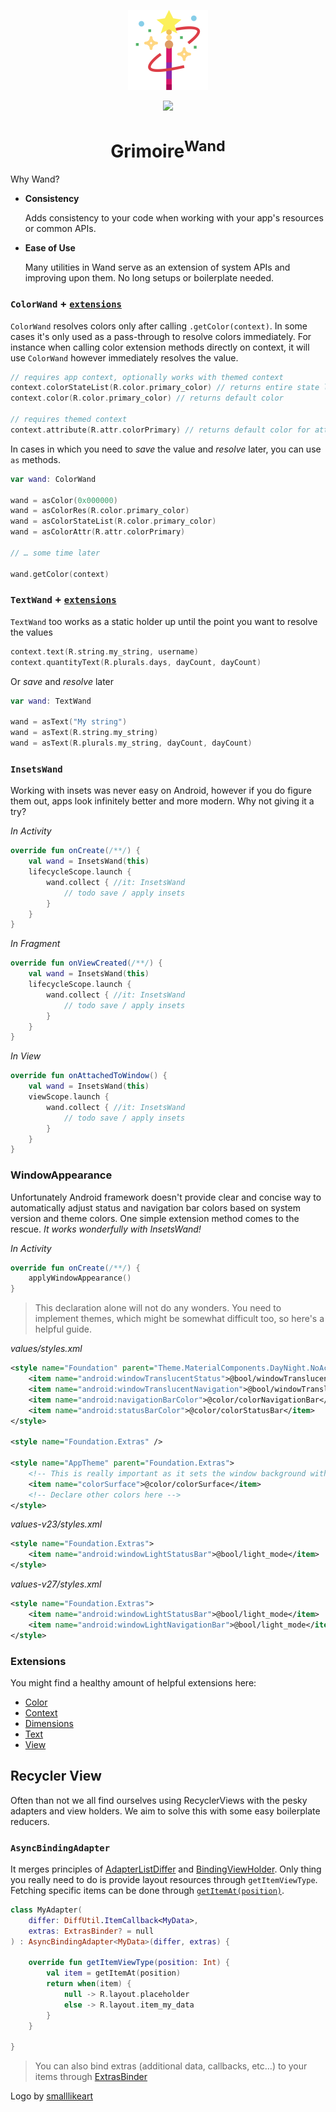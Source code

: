 <p align="center">
  <img src="art/logo.svg" width="128px" />
</p>
<p align="center">
    <a href="https://bintray.com/diareuse/grimoire/wand/"><img src="https://api.bintray.com/packages/diareuse/grimoire/wand/images/download.svg?version=latest" /></a>
</p>
<h1 align="center">Grimoire<sup>Wand</sup></h1>

Why Wand?

* **Consistency**

    Adds consistency to your code when working with your app's resources or common APIs.

* **Ease of Use**

    Many utilities in Wand serve as an extension of system APIs and improving upon them. No long
    setups or boilerplate needed.


### `ColorWand` + [`extensions`](wand/src/main/java/com/skoumal/grimoire/wand/ColorExtensions.kt)

`ColorWand` resolves colors only after calling `.getColor(context)`. In some cases it's only used
as a pass-through to resolve colors immediately. For instance when calling color extension methods
directly on context, it will use `ColorWand` however immediately resolves the value.

```kotlin
// requires app context, optionally works with themed context
context.colorStateList(R.color.primary_color) // returns entire state list
context.color(R.color.primary_color) // returns default color

// requires themed context
context.attribute(R.attr.colorPrimary) // returns default color for attribute
```

In cases in which you need to _save_ the value and _resolve_ later, you can use `as` methods.

```kotlin
var wand: ColorWand

wand = asColor(0x000000)
wand = asColorRes(R.color.primary_color)
wand = asColorStateList(R.color.primary_color)
wand = asColorAttr(R.attr.colorPrimary)

// … some time later

wand.getColor(context)
```

### `TextWand` + [`extensions`](wand/src/main/java/com/skoumal/grimoire/wand/TextExtensions.kt)

`TextWand` too works as a static holder up until the point you want to resolve the values

```kotlin
context.text(R.string.my_string, username)
context.quantityText(R.plurals.days, dayCount, dayCount)
```

Or _save_ and _resolve_ later

```kotlin
var wand: TextWand

wand = asText("My string")
wand = asText(R.string.my_string)
wand = asText(R.plurals.my_string, dayCount, dayCount)
```

### `InsetsWand`

Working with insets was never easy on Android, however if you do figure them out, apps look infinitely better and more modern. Why not giving it a try?

_In Activity_

```kotlin
override fun onCreate(/**/) {
    val wand = InsetsWand(this)
    lifecycleScope.launch {
        wand.collect { //it: InsetsWand
            // todo save / apply insets
        }
    }
}
```

_In Fragment_

```kotlin
override fun onViewCreated(/**/) {
    val wand = InsetsWand(this)
    lifecycleScope.launch {
        wand.collect { //it: InsetsWand
            // todo save / apply insets
        }
    }
}
```

_In View_

```kotlin
override fun onAttachedToWindow() {
    val wand = InsetsWand(this)
    viewScope.launch {
        wand.collect { //it: InsetsWand
            // todo save / apply insets
        }
    }
}
```

### WindowAppearance

Unfortunately Android framework doesn't provide clear and concise way to automatically adjust
status and navigation bar colors based on system version and theme colors. One simple extension
method comes to the rescue. _It works wonderfully with InsetsWand!_

_In Activity_

```kotlin
override fun onCreate(/**/) {
    applyWindowAppearance()
}
```

> This declaration alone will not do any wonders. You need to implement themes, which might be
somewhat difficult too, so here's a helpful guide.

_values/styles.xml_

```xml
<style name="Foundation" parent="Theme.MaterialComponents.DayNight.NoActionBar">
    <item name="android:windowTranslucentStatus">@bool/windowTranslucentStatus</item>
    <item name="android:windowTranslucentNavigation">@bool/windowTranslucentNavigation</item>
    <item name="android:navigationBarColor">@color/colorNavigationBar</item>
    <item name="android:statusBarColor">@color/colorStatusBar</item>
</style>

<style name="Foundation.Extras" />

<style name="AppTheme" parent="Foundation.Extras">
    <!-- This is really important as it sets the window background without which the WindowAppearance tool won't work -->
    <item name="colorSurface">@color/colorSurface</item>
    <!-- Declare other colors here -->
</style>
```

_values-v23/styles.xml_

```xml
<style name="Foundation.Extras">
    <item name="android:windowLightStatusBar">@bool/light_mode</item>
</style>
```

_values-v27/styles.xml_

```xml
<style name="Foundation.Extras">
    <item name="android:windowLightStatusBar">@bool/light_mode</item>
    <item name="android:windowLightNavigationBar">@bool/light_mode</item>
</style>
```

### Extensions

You might find a healthy amount of helpful extensions here:

* [Color](wand/src/main/java/com/skoumal/grimoire/wand/ColorExtensions.kt)
* [Context](wand/src/main/java/com/skoumal/grimoire/wand/ContextExtensions.kt)
* [Dimensions](wand/src/main/java/com/skoumal/grimoire/wand/DimenExtensions.kt)
* [Text](wand/src/main/java/com/skoumal/grimoire/wand/TextExtensions.kt)
* [View](wand/src/main/java/com/skoumal/grimoire/wand/ViewExtensions.kt)

## Recycler View

Often than not we all find ourselves using RecyclerViews with the pesky adapters and view holders.
We aim to solve this with some easy boilerplate reducers.

### `AsyncBindingAdapter`

It merges principles of
[AdapterListDiffer](wand-recyclerview/src/main/java/com/skoumal/grimoire/wand/recyclerview/diff/AdapterListDiffer.kt) and
[BindingViewHolder](wand-recyclerview/src/main/java/com/skoumal/grimoire/wand/recyclerview/viewholder/BindingViewHolder.kt).
Only thing you really need to do is provide layout resources through `getItemViewType`. Fetching
specific items can be done through
[`getItemAt(position)`](wand-recyclerview/src/main/java/com/skoumal/grimoire/wand/recyclerview/diff/AdapterListDiffer.kt).

```kotlin
class MyAdapter(
    differ: DiffUtil.ItemCallback<MyData>,
    extras: ExtrasBinder? = null
) : AsyncBindingAdapter<MyData>(differ, extras) {

    override fun getItemViewType(position: Int) {
        val item = getItemAt(position)
        return when(item) {
            null -> R.layout.placeholder
            else -> R.layout.item_my_data
        }
    }

}
```

> You can also bind extras (additional data, callbacks, etc…) to your items through
[ExtrasBinder](wand-recyclerview/src/main/java/com/skoumal/grimoire/wand/recyclerview/ExtrasBinder.kt)

Logo by <a href="https://www.flaticon.com/authors/smalllikeart" title="smalllikeart">smalllikeart</a>
